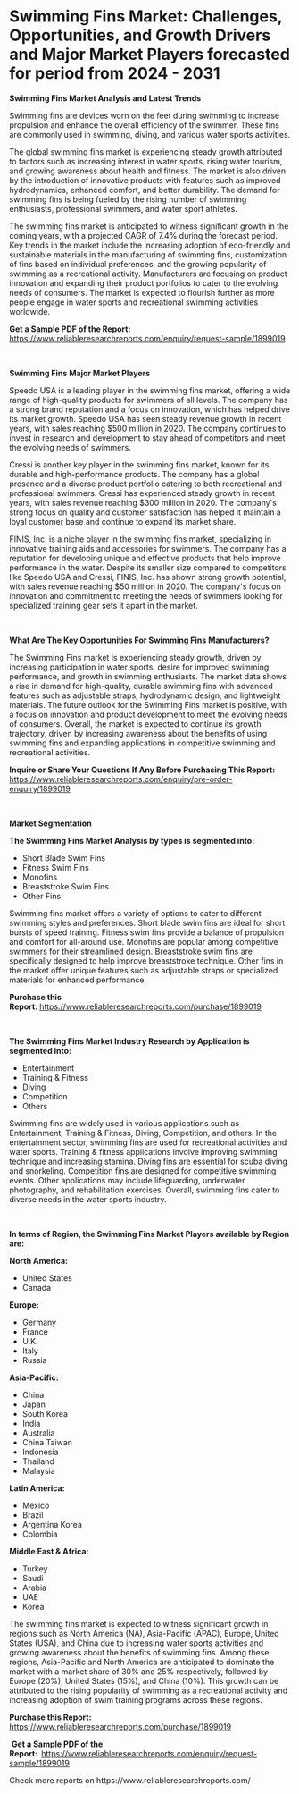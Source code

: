<p><h1>Swimming Fins Market: Challenges, Opportunities, and Growth Drivers and Major Market Players forecasted for period from 2024 - 2031</h1></p><p><strong>Swimming Fins Market Analysis and Latest Trends</strong></p>
<p><p>Swimming fins are devices worn on the feet during swimming to increase propulsion and enhance the overall efficiency of the swimmer. These fins are commonly used in swimming, diving, and various water sports activities.</p><p>The global swimming fins market is experiencing steady growth attributed to factors such as increasing interest in water sports, rising water tourism, and growing awareness about health and fitness. The market is also driven by the introduction of innovative products with features such as improved hydrodynamics, enhanced comfort, and better durability. The demand for swimming fins is being fueled by the rising number of swimming enthusiasts, professional swimmers, and water sport athletes.</p><p>The swimming fins market is anticipated to witness significant growth in the coming years, with a projected CAGR of 7.4% during the forecast period. Key trends in the market include the increasing adoption of eco-friendly and sustainable materials in the manufacturing of swimming fins, customization of fins based on individual preferences, and the growing popularity of swimming as a recreational activity. Manufacturers are focusing on product innovation and expanding their product portfolios to cater to the evolving needs of consumers. The market is expected to flourish further as more people engage in water sports and recreational swimming activities worldwide.</p></p>
<p><strong>Get a Sample PDF of the Report:&nbsp;</strong> <a href="https://www.reliableresearchreports.com/enquiry/request-sample/1899019">https://www.reliableresearchreports.com/enquiry/request-sample/1899019</a></p>
<p>&nbsp;</p>
<p><strong>Swimming Fins Major Market Players</strong></p>
<p><p>Speedo USA is a leading player in the swimming fins market, offering a wide range of high-quality products for swimmers of all levels. The company has a strong brand reputation and a focus on innovation, which has helped drive its market growth. Speedo USA has seen steady revenue growth in recent years, with sales reaching $500 million in 2020. The company continues to invest in research and development to stay ahead of competitors and meet the evolving needs of swimmers.</p><p>Cressi is another key player in the swimming fins market, known for its durable and high-performance products. The company has a global presence and a diverse product portfolio catering to both recreational and professional swimmers. Cressi has experienced steady growth in recent years, with sales revenue reaching $300 million in 2020. The company's strong focus on quality and customer satisfaction has helped it maintain a loyal customer base and continue to expand its market share.</p><p>FINIS, Inc. is a niche player in the swimming fins market, specializing in innovative training aids and accessories for swimmers. The company has a reputation for developing unique and effective products that help improve performance in the water. Despite its smaller size compared to competitors like Speedo USA and Cressi, FINIS, Inc. has shown strong growth potential, with sales revenue reaching $50 million in 2020. The company's focus on innovation and commitment to meeting the needs of swimmers looking for specialized training gear sets it apart in the market.</p></p>
<p>&nbsp;</p>
<p><strong>What Are The Key Opportunities For Swimming Fins Manufacturers?</strong></p>
<p><p>The Swimming Fins market is experiencing steady growth, driven by increasing participation in water sports, desire for improved swimming performance, and growth in swimming enthusiasts. The market data shows a rise in demand for high-quality, durable swimming fins with advanced features such as adjustable straps, hydrodynamic design, and lightweight materials. The future outlook for the Swimming Fins market is positive, with a focus on innovation and product development to meet the evolving needs of consumers. Overall, the market is expected to continue its growth trajectory, driven by increasing awareness about the benefits of using swimming fins and expanding applications in competitive swimming and recreational activities.</p></p>
<p><strong>Inquire or Share Your Questions If Any Before Purchasing This Report:</strong> <a href="https://www.reliableresearchreports.com/enquiry/pre-order-enquiry/1899019">https://www.reliableresearchreports.com/enquiry/pre-order-enquiry/1899019</a></p>
<p>&nbsp;</p>
<p><strong>Market Segmentation</strong></p>
<p><strong>The Swimming Fins Market Analysis by types is segmented into:</strong></p>
<p><ul><li>Short Blade Swim Fins</li><li>Fitness Swim Fins</li><li>Monofins</li><li>Breaststroke Swim Fins</li><li>Other Fins</li></ul></p>
<p><p>Swimming fins market offers a variety of options to cater to different swimming styles and preferences. Short blade swim fins are ideal for short bursts of speed training. Fitness swim fins provide a balance of propulsion and comfort for all-around use. Monofins are popular among competitive swimmers for their streamlined design. Breaststroke swim fins are specifically designed to help improve breaststroke technique. Other fins in the market offer unique features such as adjustable straps or specialized materials for enhanced performance.</p></p>
<p><strong>Purchase this Report:&nbsp;</strong><a href="https://www.reliableresearchreports.com/purchase/1899019">https://www.reliableresearchreports.com/purchase/1899019</a></p>
<p>&nbsp;</p>
<p><strong>The Swimming Fins Market Industry Research by Application is segmented into:</strong></p>
<p><ul><li>Entertainment</li><li>Training & Fitness</li><li>Diving</li><li>Competition</li><li>Others</li></ul></p>
<p><p>Swimming fins are widely used in various applications such as Entertainment, Training & Fitness, Diving, Competition, and others. In the entertainment sector, swimming fins are used for recreational activities and water sports. Training & fitness applications involve improving swimming technique and increasing stamina. Diving fins are essential for scuba diving and snorkeling. Competition fins are designed for competitive swimming events. Other applications may include lifeguarding, underwater photography, and rehabilitation exercises. Overall, swimming fins cater to diverse needs in the water sports industry.</p></p>
<p>&nbsp;</p>
<p><strong>In terms of Region, the Swimming Fins Market Players available by Region are:</strong></p>
<p>
    <p> <strong> North America: </strong>
        <ul>
            <li>United States</li>
            <li>Canada</li>
        </ul>
        </p> 
    <p> <strong> Europe: </strong>
        <ul>
            <li>Germany</li>
            <li>France</li>
            <li>U.K.</li>
            <li>Italy</li>
            <li>Russia</li>
        </ul>
        </p> 
    <p> <strong> Asia-Pacific: </strong>
        <ul>
            <li>China</li>
            <li>Japan</li>
            <li>South Korea</li>
            <li>India</li>
            <li>Australia</li>
            <li>China Taiwan</li>
            <li>Indonesia</li>
            <li>Thailand</li>
            <li>Malaysia</li>
        </ul>
        </p> 
    <p> <strong> Latin America: </strong>
        <ul>
            <li>Mexico</li>
            <li>Brazil</li>
            <li>Argentina Korea</li>
            <li>Colombia</li>
        </ul>
        </p> 
    <p> <strong> Middle East & Africa: </strong>
        <ul>
            <li>Turkey</li>
            <li>Saudi</li>
            <li>Arabia</li>
            <li>UAE</li>
            <li>Korea</li>
        </ul>
    </p>
    </p>
<p><p>The swimming fins market is expected to witness significant growth in regions such as North America (NA), Asia-Pacific (APAC), Europe, United States (USA), and China due to increasing water sports activities and growing awareness about the benefits of swimming fins. Among these regions, Asia-Pacific and North America are anticipated to dominate the market with a market share of 30% and 25% respectively, followed by Europe (20%), United States (15%), and China (10%). This growth can be attributed to the rising popularity of swimming as a recreational activity and increasing adoption of swim training programs across these regions.</p></p>
<p><strong>Purchase this Report: </strong><a href="https://www.reliableresearchreports.com/purchase/1899019">https://www.reliableresearchreports.com/purchase/1899019</a></p>
<p>&nbsp;<strong>Get a Sample PDF of the Report:&nbsp;&nbsp;</strong><a href="https://www.reliableresearchreports.com/enquiry/request-sample/1899019">https://www.reliableresearchreports.com/enquiry/request-sample/1899019</a></p>
<p><strong></strong></p>
<p>Check more reports on https://www.reliableresearchreports.com/</p>
